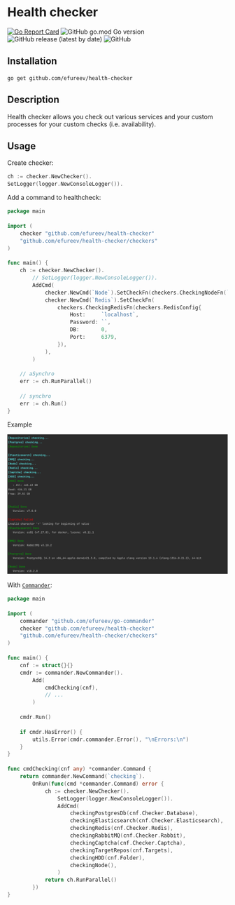 # Health checker

[![Go Report Card](https://goreportcard.com/badge/github.com/efureev/health-checker)](https://goreportcard.com/report/github.com/efureev/health-checker)
![GitHub go.mod Go version](https://img.shields.io/github/go-mod/go-version/efureev/health-checker)
![GitHub release (latest by date)](https://img.shields.io/github/v/release/efureev/health-checker)
![GitHub](https://img.shields.io/github/license/efureev/health-checker)

## Installation

```shell
go get github.com/efureev/health-checker
```

## Description

Health checker allows you check out various services and your custom processes for your custom checks (i.e.
availability).

## Usage

Create checker:

```go
ch := checker.NewChecker().
SetLogger(logger.NewConsoleLogger()).
```

Add a command to healthcheck:

```go
package main

import (
	checker "github.com/efureev/health-checker"
	"github.com/efureev/health-checker/checkers"
)

func main() {
	ch := checker.NewChecker().
		// SetLogger(logger.NewConsoleLogger()).
		AddCmd(
			checker.NewCmd(`Node`).SetCheckFn(checkers.CheckingNodeFn(`16`)),
			checker.NewCmd(`Redis`).SetCheckFn(
				checkers.CheckingRedisFn(checkers.RedisConfig{
					Host:     `localhost`,
					Password: ``,
					DB:       0,
					Port:     6379,
				}),
			),
		)

	// aSynchro
	err := ch.RunParallel()

	// synchro
	err := ch.Run()
}
```

Example  

![](./.media/example.png)

With [`Commander`](https://github.com/efureev/go-commander):

```go
package main

import (
	commander "github.com/efureev/go-commander"
	checker "github.com/efureev/health-checker"
	"github.com/efureev/health-checker/checkers"
)

func main() {
	cnf := struct{}{}
	cmdr := commander.NewCommander().
		Add(
			cmdChecking(cnf),
			// ... 
		)

	cmdr.Run()

	if cmdr.HasError() {
		utils.Error(cmdr.commander.Error(), "\nErrors:\n")
	}
}

func cmdChecking(cnf any) *commander.Command {
	return commander.NewCommand(`checking`).
		OnRun(func(cmd *commander.Command) error {
			ch := checker.NewChecker().
				SetLogger(logger.NewConsoleLogger()).
				AddCmd(
					checkingPostgresDb(cnf.Checker.Database),
					checkingElasticsearch(cnf.Checker.Elasticsearch),
					checkingRedis(cnf.Checker.Redis),
					checkingRabbitMQ(cnf.Checker.Rabbit),
					checkingCaptcha(cnf.Checker.Captcha),
					checkingTargetRepos(cnf.Targets),
					checkingHDD(cnf.Folder),
					checkingNode(),
				)
			return ch.RunParallel()
		})
}
```
